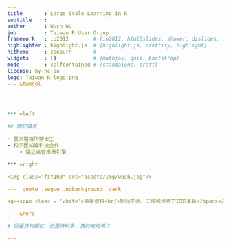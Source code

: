 ```yaml
---
title       : Large Scale Learning in R
subtitle    : 
author      : Wush Wu
job         : Taiwan R User Group
framework   : io2012        # {io2012, html5slides, shower, dzslides, ...}
highlighter : highlight.js  # {highlight.js, prettify, highlight}
hitheme     : zenburn       # 
widgets     : []            # {mathjax, quiz, bootstrap}
mode        : selfcontained # {standalone, draft}
license: by-nc-sa
logo: Taiwan-R-logo.png
--- &twocol




*** =left

## 關於講者

- 臺大電機所博士生
- 和宇匯知識科技合作
    - 建立廣告推薦引擎

*** =right

<img class="fit100" src="assets/img/wush.jpg"/>

--- .quote .segue .nobackground .dark

<q><span class = 'white'>巨量資料<br/>掀起生活、工作和思考方式的革新</span></q>

--- &hero

# 巨量資料很紅，但是資料多，真的有用嗎？

---
```





